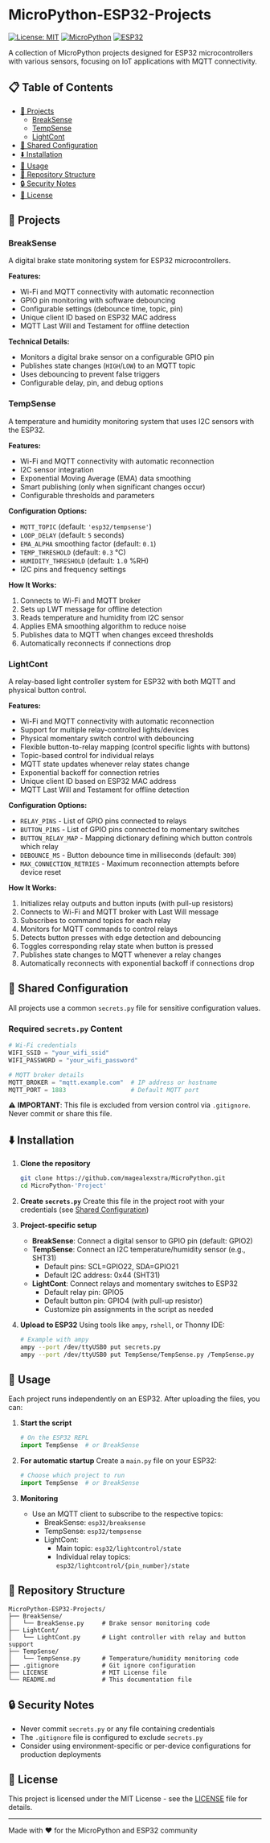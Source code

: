 # MicroPython-ESP32-Projects

[![License: MIT](https://img.shields.io/badge/License-MIT-yellow.svg)](https://opensource.org/licenses/MIT)
[![MicroPython](https://img.shields.io/badge/MicroPython-1.19-brightgreen)](https://micropython.org/)
[![ESP32](https://img.shields.io/badge/ESP32-Compatible-blue)](https://www.espressif.com/en/products/socs/esp32)

A collection of MicroPython projects designed for ESP32 microcontrollers with various sensors, focusing on IoT applications with MQTT connectivity.

## 📋 Table of Contents

- [🔧 Projects](#-projects)
  - [BreakSense](#breaksense)
  - [TempSense](#tempsense)
  - [LightCont](#lightcont)
- [🔄 Shared Configuration](#-shared-configuration)
- [⬇️ Installation](#️-installation)
- [🚀 Usage](#-usage)
- [📁 Repository Structure](#-repository-structure)
- [🔒 Security Notes](#-security-notes)
- [📜 License](#-license)

## 🔧 Projects

### BreakSense

A digital brake state monitoring system for ESP32 microcontrollers.

**Features:**
- Wi-Fi and MQTT connectivity with automatic reconnection
- GPIO pin monitoring with software debouncing
- Configurable settings (debounce time, topic, pin)
- Unique client ID based on ESP32 MAC address
- MQTT Last Will and Testament for offline detection

**Technical Details:**
- Monitors a digital brake sensor on a configurable GPIO pin
- Publishes state changes (`HIGH`/`LOW`) to an MQTT topic
- Uses debouncing to prevent false triggers
- Configurable delay, pin, and debug options

### TempSense

A temperature and humidity monitoring system that uses I2C sensors with the ESP32.

**Features:**
- Wi-Fi and MQTT connectivity with automatic reconnection
- I2C sensor integration
- Exponential Moving Average (EMA) data smoothing
- Smart publishing (only when significant changes occur)
- Configurable thresholds and parameters

**Configuration Options:**
- `MQTT_TOPIC` (default: `'esp32/tempsense'`)
- `LOOP_DELAY` (default: `5` seconds)
- `EMA_ALPHA` smoothing factor (default: `0.1`)
- `TEMP_THRESHOLD` (default: `0.3` °C)
- `HUMIDITY_THRESHOLD` (default: `1.0` %RH)
- I2C pins and frequency settings

**How It Works:**
1. Connects to Wi-Fi and MQTT broker
2. Sets up LWT message for offline detection
3. Reads temperature and humidity from I2C sensor
4. Applies EMA smoothing algorithm to reduce noise
5. Publishes data to MQTT when changes exceed thresholds
6. Automatically reconnects if connections drop

### LightCont

A relay-based light controller system for ESP32 with both MQTT and physical button control.

**Features:**
- Wi-Fi and MQTT connectivity with automatic reconnection
- Support for multiple relay-controlled lights/devices
- Physical momentary switch control with debouncing
- Flexible button-to-relay mapping (control specific lights with buttons)
- Topic-based control for individual relays
- MQTT state updates whenever relay states change
- Exponential backoff for connection retries
- Unique client ID based on ESP32 MAC address
- MQTT Last Will and Testament for offline detection

**Configuration Options:**
- `RELAY_PINS` - List of GPIO pins connected to relays
- `BUTTON_PINS` - List of GPIO pins connected to momentary switches
- `BUTTON_RELAY_MAP` - Mapping dictionary defining which button controls which relay
- `DEBOUNCE_MS` - Button debounce time in milliseconds (default: `300`)
- `MAX_CONNECTION_RETRIES` - Maximum reconnection attempts before device reset

**How It Works:**
1. Initializes relay outputs and button inputs (with pull-up resistors)
2. Connects to Wi-Fi and MQTT broker with Last Will message
3. Subscribes to command topics for each relay
4. Monitors for MQTT commands to control relays
5. Detects button presses with edge detection and debouncing
6. Toggles corresponding relay state when button is pressed
7. Publishes state changes to MQTT whenever a relay changes
8. Automatically reconnects with exponential backoff if connections drop

## 🔄 Shared Configuration

All projects use a common `secrets.py` file for sensitive configuration values.

### Required `secrets.py` Content

```python
# Wi-Fi credentials
WIFI_SSID = "your_wifi_ssid"
WIFI_PASSWORD = "your_wifi_password"

# MQTT broker details
MQTT_BROKER = "mqtt.example.com"  # IP address or hostname
MQTT_PORT = 1883                  # Default MQTT port
```

⚠️ **IMPORTANT**: This file is excluded from version control via `.gitignore`. Never commit or share this file.

## ⬇️ Installation

1. **Clone the repository**
   ```bash
   git clone https://github.com/magealexstra/MicroPython.git
   cd MicroPython-'Project'
   ```

2. **Create `secrets.py`**
   Create this file in the project root with your credentials (see [Shared Configuration](#-shared-configuration))

3. **Project-specific setup**
   - **BreakSense**: Connect a digital sensor to GPIO pin (default: GPIO2)
   - **TempSense**: Connect an I2C temperature/humidity sensor (e.g., SHT31)
     - Default pins: SCL=GPIO22, SDA=GPIO21
     - Default I2C address: 0x44 (SHT31)
   - **LightCont**: Connect relays and momentary switches to ESP32
     - Default relay pin: GPIO5
     - Default button pin: GPIO4 (with pull-up resistor)
     - Customize pin assignments in the script as needed

4. **Upload to ESP32**
   Using tools like `ampy`, `rshell`, or Thonny IDE:
   ```bash
   # Example with ampy
   ampy --port /dev/ttyUSB0 put secrets.py
   ampy --port /dev/ttyUSB0 put TempSense/TempSense.py /TempSense.py
   ```

## 🚀 Usage

Each project runs independently on an ESP32. After uploading the files, you can:

1. **Start the script**
   ```python
   # On the ESP32 REPL
   import TempSense  # or BreakSense
   ```

2. **For automatic startup**
   Create a `main.py` file on your ESP32:
   ```python
   # Choose which project to run
   import TempSense  # or BreakSense
   ```

3. **Monitoring**
   - Use an MQTT client to subscribe to the respective topics:
     - BreakSense: `esp32/breaksense`
     - TempSense: `esp32/tempsense`
     - LightCont: 
       - Main topic: `esp32/lightcontrol/state`
       - Individual relay topics: `esp32/lightcontrol/{pin_number}/state`

## 📁 Repository Structure

```
MicroPython-ESP32-Projects/
├── BreakSense/
│   └── BreakSense.py     # Brake sensor monitoring code
├── LightCont/
│   └── LightCont.py      # Light controller with relay and button support
├── TempSense/
│   └── TempSense.py      # Temperature/humidity monitoring code
├── .gitignore            # Git ignore configuration
├── LICENSE               # MIT License file
└── README.md             # This documentation file
```

## 🔒 Security Notes

- Never commit `secrets.py` or any file containing credentials
- The `.gitignore` file is configured to exclude `secrets.py`
- Consider using environment-specific or per-device configurations for production deployments

## 📜 License

This project is licensed under the MIT License - see the [LICENSE](LICENSE) file for details.

---

Made with ❤️ for the MicroPython and ESP32 community
